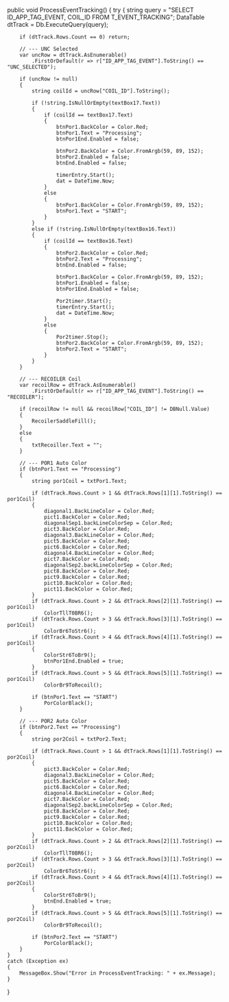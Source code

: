 public void ProcessEventTracking()
{
    try
    {
        string query = "SELECT ID_APP_TAG_EVENT, COIL_ID FROM T_EVENT_TRACKING";
        DataTable dtTrack = Db.ExecuteQuery(query);

        if (dtTrack.Rows.Count == 0) return;

        // --- UNC Selected
        var uncRow = dtTrack.AsEnumerable()
            .FirstOrDefault(r => r["ID_APP_TAG_EVENT"].ToString() == "UNC_SELECTED");

        if (uncRow != null)
        {
            string coilId = uncRow["COIL_ID"].ToString();

            if (!string.IsNullOrEmpty(textBox17.Text))
            {
                if (coilId == textBox17.Text)
                {
                    btnPor1.BackColor = Color.Red;
                    btnPor1.Text = "Processing";
                    btnPor1End.Enabled = false;

                    btnPor2.BackColor = Color.FromArgb(59, 89, 152);
                    btnPor2.Enabled = false;
                    btnEnd.Enabled = false;

                    timerEntry.Start();
                    dat = DateTime.Now;
                }
                else
                {
                    btnPor1.BackColor = Color.FromArgb(59, 89, 152);
                    btnPor1.Text = "START";
                }
            }
            else if (!string.IsNullOrEmpty(textBox16.Text))
            {
                if (coilId == textBox16.Text)
                {
                    btnPor2.BackColor = Color.Red;
                    btnPor2.Text = "Processing";
                    btnEnd.Enabled = false;

                    btnPor1.BackColor = Color.FromArgb(59, 89, 152);
                    btnPor1.Enabled = false;
                    btnPor1End.Enabled = false;

                    Por2timer.Start();
                    timerEntry.Start();
                    dat = DateTime.Now;
                }
                else
                {
                    Por2timer.Stop();
                    btnPor2.BackColor = Color.FromArgb(59, 89, 152);
                    btnPor2.Text = "START";
                }
            }
        }

        // --- RECOILER Coil
        var recoilRow = dtTrack.AsEnumerable()
            .FirstOrDefault(r => r["ID_APP_TAG_EVENT"].ToString() == "RECOILER");

        if (recoilRow != null && recoilRow["COIL_ID"] != DBNull.Value)
        {
            RecoilerSaddleFill();
        }
        else
        {
            txtRecoiller.Text = "";
        }

        // --- POR1 Auto Color
        if (btnPor1.Text == "Processing")
        {
            string por1Coil = txtPor1.Text;

            if (dtTrack.Rows.Count > 1 && dtTrack.Rows[1][1].ToString() == por1Coil)
            {
                diagonal1.BackLineColor = Color.Red;
                pict1.BackColor = Color.Red;
                diagonalSep1.backLineColorSep = Color.Red;
                pict3.BackColor = Color.Red;
                diagonal3.BackLineColor = Color.Red;
                pict5.BackColor = Color.Red;
                pict6.BackColor = Color.Red;
                diagonal4.BackLineColor = Color.Red;
                pict7.BackColor = Color.Red;
                diagonalSep2.backLineColorSep = Color.Red;
                pict8.BackColor = Color.Red;
                pict9.BackColor = Color.Red;
                pict10.BackColor = Color.Red;
                pict11.BackColor = Color.Red;
            }
            if (dtTrack.Rows.Count > 2 && dtTrack.Rows[2][1].ToString() == por1Coil)
                ColorTllT0BR6();
            if (dtTrack.Rows.Count > 3 && dtTrack.Rows[3][1].ToString() == por1Coil)
                ColorBr6ToStr6();
            if (dtTrack.Rows.Count > 4 && dtTrack.Rows[4][1].ToString() == por1Coil)
            {
                ColorStr6ToBr9();
                btnPor1End.Enabled = true;
            }
            if (dtTrack.Rows.Count > 5 && dtTrack.Rows[5][1].ToString() == por1Coil)
                ColorBr9ToRecoil();

            if (btnPor1.Text == "START")
                PorColorBlack();
        }

        // --- POR2 Auto Color
        if (btnPor2.Text == "Processing")
        {
            string por2Coil = txtPor2.Text;

            if (dtTrack.Rows.Count > 1 && dtTrack.Rows[1][1].ToString() == por2Coil)
            {
                pict3.BackColor = Color.Red;
                diagonal3.BackLineColor = Color.Red;
                pict5.BackColor = Color.Red;
                pict6.BackColor = Color.Red;
                diagonal4.BackLineColor = Color.Red;
                pict7.BackColor = Color.Red;
                diagonalSep2.backLineColorSep = Color.Red;
                pict8.BackColor = Color.Red;
                pict9.BackColor = Color.Red;
                pict10.BackColor = Color.Red;
                pict11.BackColor = Color.Red;
            }
            if (dtTrack.Rows.Count > 2 && dtTrack.Rows[2][1].ToString() == por2Coil)
                ColorTllT0BR6();
            if (dtTrack.Rows.Count > 3 && dtTrack.Rows[3][1].ToString() == por2Coil)
                ColorBr6ToStr6();
            if (dtTrack.Rows.Count > 4 && dtTrack.Rows[4][1].ToString() == por2Coil)
            {
                ColorStr6ToBr9();
                btnEnd.Enabled = true;
            }
            if (dtTrack.Rows.Count > 5 && dtTrack.Rows[5][1].ToString() == por2Coil)
                ColorBr9ToRecoil();

            if (btnPor2.Text == "START")
                PorColorBlack();
        }
    }
    catch (Exception ex)
    {
        MessageBox.Show("Error in ProcessEventTracking: " + ex.Message);
    }
}